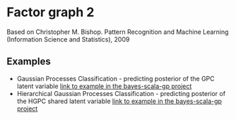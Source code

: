 # Factor graph 2

Based on Christopher M. Bishop. Pattern Recognition and Machine Learning (Information Science and Statistics), 2009

## Examples

* Gaussian Processes Classification - predicting posterior of the GPC latent variable [link to example in the bayes-scala-gp project]((https://github.com/danielkorzekwa/bayes-scala-gp/blob/master/src/test/scala/dk/gp/gpc/factorgraph2/GpcFactorGraph2Test.scala))   
* Hierarchical Gaussian Processes Classification - predicting posterior of the HGPC shared latent variable [link to example in the bayes-scala-gp project]((https://github.com/danielkorzekwa/bayes-scala-gp/blob/master/src/test/scala/dk/gp/hgpc/factorgraph2/HgpcFactorGraph2Test.scala))   
  